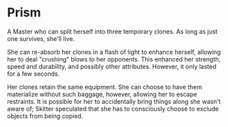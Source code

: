 # Prism
A Master who can split herself into three temporary clones. As long as just one survives, she'll live.

She can re-absorb her clones in a flash of light to enhance herself, allowing her to deal "crushing" blows to her opponents. This enhanced her strength, speed and durability, and possibly other attributes. However, it only lasted for a few seconds.

Her clones retain the same equipment. She can choose to have them materialize without such baggage, however, allowing her to escape restraints. It is possible for her to accidentally bring things along she wasn't aware of; Skitter speculated that she has to consciously choose to exclude objects from being copied.
